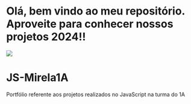 # Olá, bem vindo ao meu repositório. Aproveite para conhecer nossos projetos 2024!!

![](https://media1.tenor.com/m/5-JKoB-HmKcAAAAC/korilakkuma-san-x.gif)

# JS-Mirela1A
Portfólio referente aos projetos realizados no JavaScript na turma do 1A
